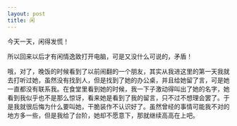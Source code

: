 ```yaml
---
layout: post
title: 闲
---
```


今天一天，闲得发慌！

所以回来以后才有闲情逸致打开电脑，可是又没什么可说的，矛盾！

哦，对了，晚饭的时候看到了以前闹翻的一个朋友，其实从我进这里的第一天我就去打听过她，虽然没有找到人，但是找到了她的办公桌，并且给她留了言，可是她一直都没有联系我。在食堂里看到她的时候，我一下子激动得叫出了她的名字，她看到我似乎也不是那么惊讶，看来她是看到了我的留言，只不过不想理会罢了。于是我就很后悔为什么要叫她，干脆装作不认识好了。虽然曾经的事情可能我不对的地方多一些，但是我给了台阶，她却不愿意下，那就继续高高在上吧。

